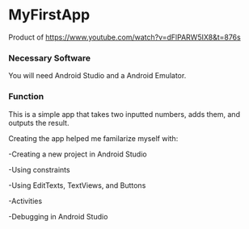 # MyFirstApp
Product of https://www.youtube.com/watch?v=dFlPARW5IX8&t=876s

### Necessary Software

You will need Android Studio and a Android Emulator.

### Function

This is a simple app that takes two inputted numbers, adds them, and outputs the result.

Creating the app helped me familarize myself with:

  -Creating a new project in Android Studio
  
  -Using constraints
  
  -Using EditTexts, TextViews, and Buttons
  
  -Activities
  
  -Debugging in Android Studio
